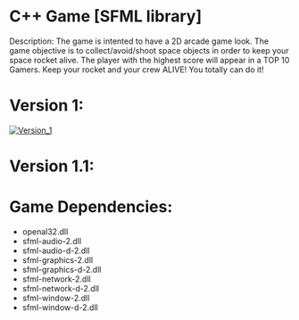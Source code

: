 # C++ Game [SFML library]
Description:
The game is intented to have a 2D arcade game look. The game objective is to collect/avoid/shoot space objects in order to keep your space rocket alive. The player with the highest score will appear in a TOP 10 Gamers. Keep your rocket and your crew ALIVE! You totally can do it! 
# Version 1:
<a href="https://ibb.co/nfUrET"><img src="https://preview.ibb.co/g1yU18/Version_1.png" alt="Version_1" border="0"></a>

# Version 1.1:


# Game Dependencies:
<ul>
<li>openal32.dll
<li>sfml-audio-2.dll
<li>sfml-audio-d-2.dll
<li>sfml-graphics-2.dll
<li>sfml-graphics-d-2.dll
<li>sfml-network-2.dll
<li>sfml-network-d-2.dll
<li>sfml-window-2.dll
<li>sfml-window-d-2.dll
 </ul>
